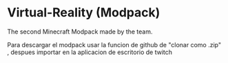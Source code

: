 # Virtual-Reality (Modpack)
The second Minecraft Modpack made by the team.

Para descargar el modpack usar la funcion de github de "clonar como .zip"
, despues importar en la aplicacion de escritorio de twitch
